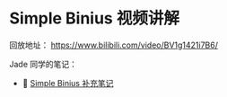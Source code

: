 # Simple Binius 视频讲解

回放地址： https://www.bilibili.com/video/BV1g1421i7B6/

Jade 同学的笔记： 

- 📒 [Simple Binius 补充笔记](https://github.com/wenjin1997/zkHackerHouse-binius/blob/main/notes/%20notes%20of%20binius%20blog.pdf)

